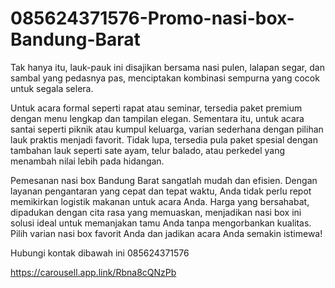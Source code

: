 # 085624371576-Promo-nasi-box-Bandung-Barat
Tak hanya itu, lauk-pauk ini disajikan bersama nasi pulen, lalapan segar, dan sambal yang pedasnya pas, menciptakan kombinasi sempurna yang cocok untuk segala selera.

Untuk acara formal seperti rapat atau seminar, tersedia paket premium dengan menu lengkap dan tampilan elegan. Sementara itu, untuk acara santai seperti piknik atau kumpul keluarga, varian sederhana dengan pilihan lauk praktis menjadi favorit. Tidak lupa, tersedia pula paket spesial dengan tambahan lauk seperti sate ayam, telur balado, atau perkedel yang menambah nilai lebih pada hidangan.

Pemesanan nasi box Bandung Barat sangatlah mudah dan efisien. Dengan layanan pengantaran yang cepat dan tepat waktu, Anda tidak perlu repot memikirkan logistik makanan untuk acara Anda. Harga yang bersahabat, dipadukan dengan cita rasa yang memuaskan, menjadikan nasi box ini solusi ideal untuk memanjakan tamu Anda tanpa mengorbankan kualitas. Pilih varian nasi box favorit Anda dan jadikan acara Anda semakin istimewa!

Hubungi kontak dibawah ini
085624371576

https://carousell.app.link/Rbna8cQNzPb
